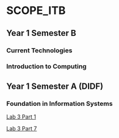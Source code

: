 # SCOPE_ITB

## Year 1 Semester B

### Current Technologies

### Introduction to Computing

## Year 1 Semester A (DIDF)

### Foundation in Information Systems

[Lab 3 Part 1](./lab3part1.md)

[Lab 3 Part 7](./printBigT.py)
